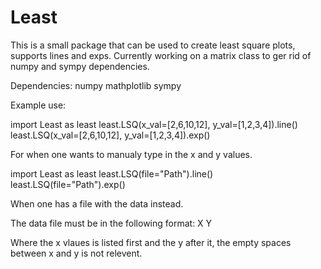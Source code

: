 # Least
This is a small package that can be used to create least square plots, supports lines and exps. Currently working on a matrix class to ger rid of numpy and sympy dependencies.

Dependencies:
numpy
mathplotlib
sympy

Example use:

import Least as least
least.LSQ(x_val=[2,6,10,12], y_val=[1,2,3,4]).line()
least.LSQ(x_val=[2,6,10,12], y_val=[1,2,3,4]).exp()

For when one wants to manualy type in the x and y values.


import Least as least
least.LSQ(file="Path").line()
least.LSQ(file="Path").exp()

When one has a file with the data instead.

The data file must be in the following format:
X Y

Where the x vlaues is listed first and the y after it, the empty spaces between x and y is not relevent.
